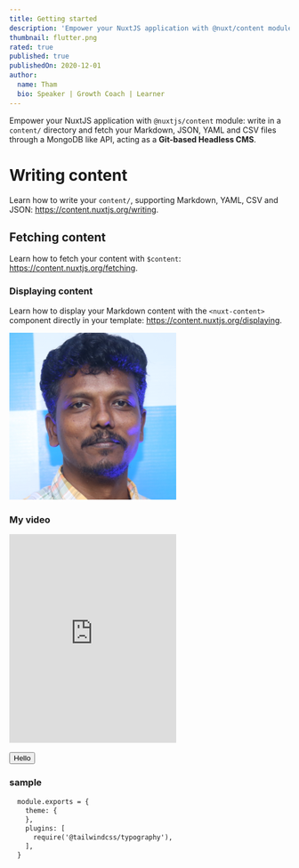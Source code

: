 ```yaml
---
title: Getting started
description: 'Empower your NuxtJS application with @nuxt/content module: write in a content/ directory and fetch your Markdown, JSON, YAML and CSV files through a MongoDB like API, acting as a Git-based Headless CMS.'
thumbnail: flutter.png
rated: true
published: true
publishedOn: 2020-12-01
author:
  name: Tham
  bio: Speaker | Growth Coach | Learner
---
```


<!-- <a href="https://twitter.com/intent/tweet?url=http://localhost:3000/tham/blog/first&text=Welcome%20post&via=zarub2k" target="_blank" rel="nofollow">Share on Twitter</a>

<a href="https://www.linkedin.com/shareArticle?url=http://localhost:3000/tham/blog/first&title=Welcome%20post" target="_blank" rel="nofollow">Share on LinkedIn</a> -->

Empower your NuxtJS application with `@nuxtjs/content` module: write in a `content/` directory and fetch your Markdown, JSON, YAML and CSV files through a MongoDB like API, acting as a **Git-based Headless CMS**.

# Writing content

Learn how to write your `content/`, supporting Markdown, YAML, CSV and JSON: https://content.nuxtjs.org/writing.

## Fetching content

Learn how to fetch your content with `$content`: https://content.nuxtjs.org/fetching.

### Displaying content

Learn how to display your Markdown content with the `<nuxt-content>` component directly in your template: https://content.nuxtjs.org/displaying.

![image](thamizharasu.png)

### My video

<iframe class="w-full" height="375px" src="https://www.youtube.com/embed/JB5h_vD6SCk" frameborder="0" allow="accelerometer; autoplay; clipboard-write; encrypted-media; gyroscope; picture-in-picture" allowfullscreen></iframe>

<button class="bg-red-400 p-2 px-5">Hello</button>

### sample
```
  module.exports = {
    theme: {
    },
    plugins: [
      require('@tailwindcss/typography'),
    ],
  }
```